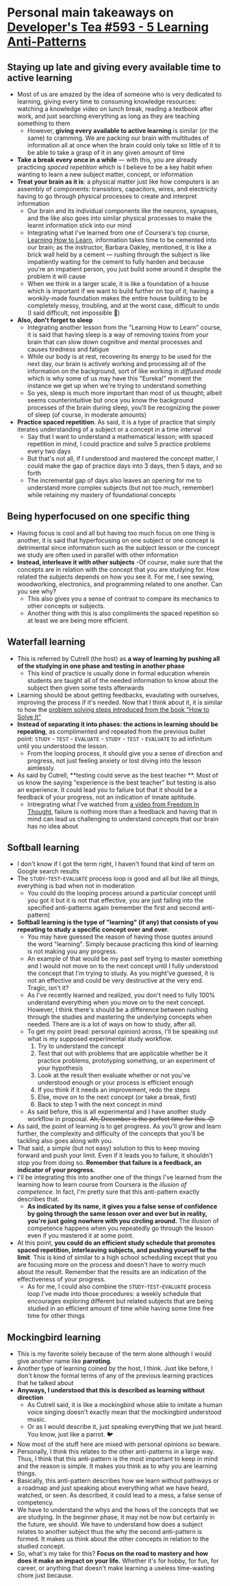 
# Personal main takeaways on [Developer's Tea #593 - 5 Learning Anti-Patterns](https://developertea.simplecast.fm/aeb7c2cf)

## Staying up late and giving every available time to active learning
- Most of us are amazed by the idea of someone who is very dedicated to learning, giving every time to consuming knowledge resources: watching a knowledge video on lunch break, reading a textbook after work, and just searching everything as long as they are teaching something to them
	- However, **giving every available to active learning** is similar (or the same) to cramming. We are packing our brain with multitudes of information all at once when the brain could only take so little of it to be able to take a grasp of it in any given amount of time
- **Take a break every once in a while** — with this, you are already practicing *spaced repetition* which is I believe to be a key habit when wanting to learn a new subject matter, concept, or information
- **Treat your brain as it is**: a physical matter just like how computers is an assembly of components: transistors, capacitors, wires, and electricity having to go through physical processes to create and interpret information
	- Our brain and its individual components like the neurons, synapses, and the like also goes into similar physical processes to make the learnt information stick into our mind
	- Integrating what I've learned from one of Coursera's top course, [Learning How to Learn](https://www.coursera.org/learn/learning-how-to-learn/), information takes time to be cemented into our brain; as the instructor, Barbara Oakley, mentioned, it is like a brick wall held by a cement — rushing through the subject is like impatiently waiting for the cement to fully harden and because you're an impatient person, you just build some around it despite the problem it will cause
	- When we think in a larger scale, it is like a foundation of a house which is important if we want to build further on top of it; having a wonkily-made foundation makes the entire house building to be completely messy, troubling, and at the worst case, difficult to undo (I said difficult, not impossible 🙂)
- **Also, don't forget to sleep**
	- Integrating another lesson from the "Learning How to Learn" course, it is said that having sleep is a way of removing toxins from your brain that can slow down cognitive and mental processes and causes tiredness and fatigue
	- While our body is at rest, recovering its energy to be used for the next day, our brain is actively working and processing all of the information on the background, sort of like working in *diffused mode* which is why some of us may have this "Eureka!" moment the instance we get up when we're trying to understand something
	- So yes, sleep is much more important than most of us thought; albeit seems counterintuitive but once you know the background processes of the brain during sleep, you'll be recognizing the power of sleep (of course, in moderate amounts)
- **Practice spaced repetition**. As said, it is a type of practice that simply iterates understanding of a subject or a concept in a time interval
	- Say that I want to understand a mathematical lesson; with spaced repetition in mind, I could practice and solve 5 practice problems every two days
	- But that's not all, if I understood and mastered the concept matter, I could make the gap of practice days into 3 days, then 5 days, and so forth
	- The incremental gap of days also leaves an opening for me to understand more complex subjects (but not too much, remember) while retaining my mastery of foundational concepts 

## Being hyperfocused on one specific thing
- Having focus is cool and all but having too much focus on one thing is another, it is said that hyperfocusing on one subject or one concept is detrimental since information such as the subject lesson or the concept we study are often used in parallel with other information
- **Instead, interleave it with other subjects**
	-Of course, make sure that the concepts are in relation with the concept that you are studying for. How related the subjects depends on how you see it. For me, I see sewing, woodworking, electronics, and programming related to one another. Can you see why?
	- This also gives you a sense of contrast to compare its mechanics to other concepts or subjects.
	- Another thing with this is also compliments the spaced repetition so at least we are being more efficient.

## Waterfall learning
- This is referred by Cutrell (the host) as **a way of learning by pushing all of the studying in one phase and testing in another phase**
	- This kind of practice is usually done in formal education wherein students are taught all of the needed information to know about the subject then given some tests afterwards
-  Learning should be about getting feedbacks, evaulating with ourselves, improving the process if it's needed.  Now that I think about it, it is similar to how the [problem solving steps introduced from the book "How to Solve It"](https://en.wikipedia.org/wiki/How_to_Solve_It#Four_principles)
- **Instead of separating it into phases: the actions in learning should be repeating**, as complimented and repeated from the previous bullet point: `STUDY` - `TEST` - `EVALUATE` - `STUDY` - `TEST` - `EVALUATE` to ad infinitum until you understood the lesson.
	- From the looping process, it should give you a sense of direction and progress, not just feeling anxiety or lost diving into the lesson aimlessly.
- As said by Cutrell, **testing could serve as the best teacher **. Most of us know the saying "experience is the best teacher" but testing is also an experience. It could lead you to failure but that it should be a feedback of your progress, not an indication of innate aptitude.
	- Intregrating what I've watched from [a video from Freedom In Thought](https://www.youtube.com/watch?v=qjBdcyueom8), failure is nothing more than a feedback and having that in mind can lead us challenging to understand concepts that our brain has no idea about

## Softball learning 
 - I don't know if I got the term right, I haven't found that kind of term on Google search results
 - The `STUDY`-`TEST`-`EVALUATE` process loop is good and all but like all things, everything is bad when not in moderation
	- You could do the looping process around a particular concept until you got it but it is not that effective, you are just falling into the specified anti-patterns again (remember the first and second anti-pattern)
 - **Softball learning is the type of "learning" (if any) that consists of you repeating to study a specific concept over and over.** 
	- You may have guessed the reason of having those quotes around the word "learning". Simply because practicing this kind of learning is not making you any progress.
	- An example of that would be my past self trying to master something and I would not move on to the next concept until I fully understood the concept that I'm trying to study. As you might've guessed, it is not an effective and could be very destructive at the very end. Tragic, isn't it?
	- As I've recently learned and realized, you don't need to fully 100% understand everything when you move on to the next concept. However, I think there's should be a difference between rushing through the studies and mastering the underlying concepts when needed. There are is a lot of ways on how to study, after all.
	- To get my point (read: personal opinion) across, I'll be speaking out what is my supposed experimental study workflow.
		1. Try to understand the concept
		2. Test that out with problems that are applicable whether be it practice problems, prototyping something, or an experiment of your hypothesis
		3. Look at the result then evaluate whether or not you've understood enough or your process is efficient enough
		4. If you think if it needs an improvement, redo the steps
		5. Else, move on to the next concept (or take a break, first)
		6. Back to step 1 with the next concept in mind 
	 - As said before, this is all experimental and I have another study workflow in proposal. ~~Ah, December is the perfect time for this. 🙃~~
 - As said, the point of learning is to get progress. As you'll grow and learn further, the complexity and difficulty of the concepts that you'll be tackling also goes along with you. 
 - That said, a simple (but not easy) solution to this to keep moving forward and push your limit. Even if it leads you to failure, it shouldn't stop you from doing so. **Remember that failure is a feedback, an indicator of your progress.**
 - I'll be integrating this into another one of the things I've learned from the learning how to learn course from Coursera is the *illusion of competence*. In fact, I'm pretty sure that this anti-pattern exactly describes that.
	 - **As indicated by its name, it gives you a false sense of confidence by going through the same lesson over and over but in reality, you're just going nowhere with you circling around.** The illusion of competence happens when you repeatedly go through the lesson even if you mastered it at some point. 
 - At this point, **you could do an efficient study schedule that promotes spaced repetition, interleaving subjects, and pushing yourself to the limit**. This is kind of similar to a high school scheduling except that you are focusing more on the process and doesn't have to worry much about the result. Remember that the results are an indication of the effectiveness of your progress.
	- As for me, I could also combine the `STUDY`-`TEST`-`EVALUATE` process loop I've made into those procedures: a weekly schedule that encourages exploring different but related subjects that are being studied in an efficient amount of time while having some time free time for other things
 
## Mockingbird learning
- This is my favorite solely because of the term alone although I would give another name like **parroting**.
- Another type of learning coined by the host, I think. Just like before, I don't know the formal terms of any of the previous learning practices that he talked about
- **Anyways, I understood that this is described as learning without direction**
	- As Cutrell said, it is like a mockingbird whose able to imitate a human voice singing doesn't exactly mean that the mockingbird understood music.
	- Or as I would describe it, just speaking everything that we just heard. You know, just like a parrot. 🐦
- Now most of the stuff here are mixed with personal opinions so beware.
- Personally, I think this relates to the other anti-patterns in a large way. Thus, I think that this anti-pattern is the most important to keep in mind and the reason is simple. It makes you think as to why you are learning things.
- Basically, this anti-pattern describes how we learn without pathways or a roadmap and just speaking about everything what we have heard, watched, or seen. As described, it could lead to a mess, a false sense of competency. 
- We have to understand the whys and the hows of the concepts that we are studying. In the beginner phase, it may not be now but certainly in the future, we should. We have to understand how does a subject relates to another subject thus the why the second anti-pattern is formed. It makes us think about the other concepts in relation to the studied concept.
- So, what's my take for this? **Focus on the road to mastery and how does it make an impact on your life.** Whether it's for hobby, for fun, for career, or anything that doesn't make learning a useless time-wasting chore just because.
<!--stackedit_data:
eyJoaXN0b3J5IjpbMTM5ODY5MjMwMywtMTI1NTU3NDQwMCwyMD
A0NDQxNDYxLC0xNzUxNjgwNDcwLDExMjk5NzYxNDMsLTIwNzQx
MDIwNjRdfQ==
-->